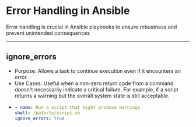 # Error Handling in Ansible

Error handling is crucial in Ansible playbooks to ensure robustness and prevent unintended consequences

----
## ignore_errors 

- Purpose: Allows a task to continue execution even if it encounters an error.
- Use Cases: Useful when a non-zero return code from a command doesn't necessarily indicate a critical failure. For example, if a script returns a warning but the overall system state is still acceptable.
- ```yaml
  - name: Run a script that might produce warnings
  shell: /path/to/script.sh
  ignore_errors: true
  ```

  
